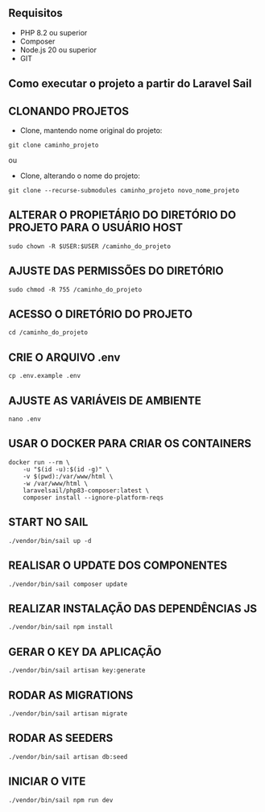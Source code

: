 ## Requisitos

* PHP 8.2 ou superior
* Composer
* Node.js 20 ou superior
* GIT

## Como executar o projeto a partir do Laravel Sail

## CLONANDO PROJETOS

* Clone, mantendo nome original do projeto:
```
git clone caminho_projeto
```
ou

* Clone, alterando o nome do projeto:
```
git clone --recurse-submodules caminho_projeto novo_nome_projeto
```
## ALTERAR O PROPIETÁRIO DO DIRETÓRIO DO PROJETO PARA O USUÁRIO HOST
```
sudo chown -R $USER:$USER /caminho_do_projeto
```

## AJUSTE DAS PERMISSÕES DO DIRETÓRIO
```
sudo chmod -R 755 /caminho_do_projeto
```

## ACESSO O DIRETÓRIO DO PROJETO
```
cd /caminho_do_projeto
```

## CRIE O ARQUIVO .env
```
cp .env.example .env
```

## AJUSTE AS VARIÁVEIS DE AMBIENTE
```
nano .env
```

## USAR O DOCKER PARA CRIAR OS CONTAINERS
```
docker run --rm \
    -u "$(id -u):$(id -g)" \
    -v $(pwd):/var/www/html \
    -w /var/www/html \
    laravelsail/php83-composer:latest \
    composer install --ignore-platform-reqs
```

## START NO SAIL
```
./vendor/bin/sail up -d
```

## REALISAR O UPDATE DOS COMPONENTES
```
./vendor/bin/sail composer update
```

## REALIZAR INSTALAÇÃO DAS DEPENDÊNCIAS JS
```
./vendor/bin/sail npm install
```

## GERAR O KEY DA APLICAÇÃO
```
./vendor/bin/sail artisan key:generate
```

## RODAR AS MIGRATIONS
```
./vendor/bin/sail artisan migrate
```

## RODAR AS SEEDERS
```
./vendor/bin/sail artisan db:seed
```

## INICIAR O VITE
```
./vendor/bin/sail npm run dev
```
